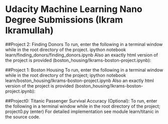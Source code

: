 # Udacity Machine Learning Nano Degree Submissions (Ikram Ikramullah)

##Project 2: Finding Donors
To run, enter the following in a terminal window while in the root directory of the project.
ipython notebook learn/finding_donors/finding_donors.ipynb
Also an exactly html version of the project is provided (boston_housing/Ikrams-boston-project.ipynb):

##Project 1: Boston Housing
To run, enter the following in a terminal window while in the root directory of the project;
ipython notebook learn/boston_housing/Ikrams-boston-project.ipynb
Also an exactly html version of the project is provided (boston_housing/Ikrams-boston-project.ipynb):

##Project0: Titanic Passenger Survival Accuracy (Optional):
To run, enter the following in a terminal window while in the root directory of the project;
project0.py (enter)
For detailed implementation see module learn/titanic in the source code.
